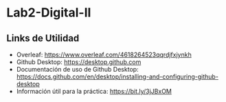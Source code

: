 # Lab2-Digital-II

## Links de Utilidad
- Overleaf: https://www.overleaf.com/4618264523qqrdjfxjynkh
- Github Desktop: https://desktop.github.com
- Documentación de uso de Github Desktop: https://docs.github.com/en/desktop/installing-and-configuring-github-desktop
- Información útil para la práctica: https://bit.ly/3jJBxOM
